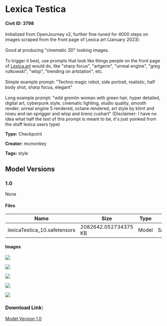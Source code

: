# Lexica Testica

#### Civit ID: 3798

<p>Initialized from OpenJourney v2, further fine-tuned for 4000 steps on images scraped from the front page of Lexica art (January 2023).<br /><br />Good at producing "cinematic 3D" looking images.<br /><br />To trigger it best, use prompts that look like things people on the front page of <a target="_blank" rel="ugc" href="http://Lexica.art">Lexica.art</a> would do, like "sharp focus", "artgerm", "unreal engine", "greg rutkowski", "wlop", "trending on artstation", etc.<br /><br />Simple example prompt: "Techno magic robot, side portrait, realistic, half body shot, sharp focus, elegant"<br /><br />Long example prompt: "wild gremlin woman with green hair, hyper detailed, digital art, cyberpunk style, cinematic lighting, studio quality, smooth render, unreal engine 5 rendered, octane rendered, art style by klimt and nixeu and ian sprigger and wlop and krenz cushart" (Disclaimer: I have no idea what half the text of this prompt is meant to be, it's just yoinked from the stuff lexica users type)<br /></p>

**Type:** Checkpoint

**Creator:** mcmonkey

**Tags:** style

## Model Versions

### 1.0

None

#### Files

| Name | Size | Type | Format | Download Url | AutoV1 | AutoV2 | SHA256 | CRC32 | BLAKE3 |
| --- | --- | --- | --- | --- | --- | --- | --- | --- | --- |
| lexicaTestica_10.safetensors | 2082642.052734375 KB | Model | SafeTensor | https://civitai.com/api/download/models/4209 | 004186CC | F2BB36EB2E | F2BB36EB2E5412852C78453948ACDBF985C7127F73731E75CB123D583A62C56A | E98C211D | 6B55C67DB01F89B1F6A0BEA6C112EAEA1E9F820A29E887D656253B4DF0C714EF |

#### Images

<p><img src="https://image.civitai.com/xG1nkqKTMzGDvpLrqFT7WA/0daf6b67-dcf1-44c6-d57f-baeeca037600/width=450/27354.jpeg" /></p>

<p><img src="https://image.civitai.com/xG1nkqKTMzGDvpLrqFT7WA/4b38124c-dbd6-4ce0-0d63-6bedbdcc3b00/width=450/27353.jpeg" /></p>

<p><img src="https://image.civitai.com/xG1nkqKTMzGDvpLrqFT7WA/7028dfc3-4cab-4731-5a6c-b7175d48eb00/width=450/27352.jpeg" /></p>

<p><img src="https://image.civitai.com/xG1nkqKTMzGDvpLrqFT7WA/53a2963e-4a06-42ab-d5cd-613ae0454500/width=450/27351.jpeg" /></p>

<p><img src="https://image.civitai.com/xG1nkqKTMzGDvpLrqFT7WA/b8ec7fc8-b99e-4ab8-c10b-5e907aba5900/width=450/27349.jpeg" /></p>

### Download Link:

[Model Version 1.0](https://civitai.com/api/download/models/4209)

